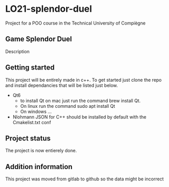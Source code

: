 # LO21-splendor-duel

Project for a POO course in the Technical University of Compiègne

## Game Splendor Duel 

Description

## Getting started

This project will be entirely made in c++. To get started just clone the repo and install dependancies that will be listed just below.

- Qt6 
  - to install Qt on mac just run the command brew install Qt.
  - On linux run the command sudo apt install Qt
  - On windows ...
- Nlohmann JSON for C++ should be installed by default with the Cmakelist.txt conf



## Project status

The project is now entierely done. 

## Addition information

This project was moved from gitlab to github so the data might be incorrect
